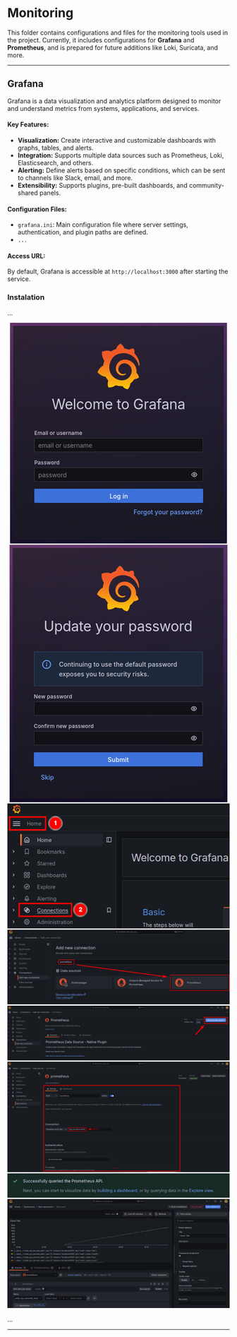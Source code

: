 # Monitoring

This folder contains configurations and files for the monitoring tools used in the project. Currently, it includes configurations for **Grafana** and **Prometheus**, and is prepared for future additions like Loki, Suricata, and more.

---

## Grafana
Grafana is a data visualization and analytics platform designed to monitor and understand metrics from systems, applications, and services.

#### Key Features:
- **Visualization:** Create interactive and customizable dashboards with graphs, tables, and alerts.
- **Integration:** Supports multiple data sources such as Prometheus, Loki, Elasticsearch, and others.
- **Alerting:** Define alerts based on specific conditions, which can be sent to channels like Slack, email, and more.
- **Extensibility:** Supports plugins, pre-built dashboards, and community-shared panels.

#### **Configuration Files:**
- `grafana.ini`: Main configuration file where server settings, authentication, and plugin paths are defined.
- `...`

#### **Access URL:**
By default, Grafana is accessible at `http://localhost:3000` after starting the service.

### Instalation
...

<div align="center">
    <img src="images/grafana_login.jpg" alt="grafana login page"/>
    <img src="images/grafana_change_passwd.jpg" alt="grafana change password"/>
</div>

<div align="center">
    <img src="images/grafana_connections.jpg" alt="grafana login page"/>
</div>

<div align="center">
    <img src="images/grafana_prometheus.jpg" alt="grafana login page"/>
</div>

<div align="center">
    <img src="images/prometheus_add_source.jpg" alt="grafana login page"/>
</div>

<div align="center">
    <img src="images/prometheus_settings.jpg" alt="grafana login page"/>
</div>

<div align="center">
    <img src="images/prometheus_succed.jpg" alt="grafana login page"/>
</div>

<div align="center">
    <img src="images/grafana_graph.jpg" alt="grafana login page"/>
</div>


...

---
